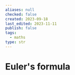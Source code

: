 ```yaml
---
aliases: null
checked: false
created: 2023-09-18
last_edited: 2023-11-11
publish: false
tags:
  - maths
type: str
---
```

# Euler's formula
